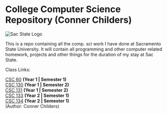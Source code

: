 # College Computer Science Repository (Conner Childers)
![Sac State Logo](https://upload.wikimedia.org/wikipedia/commons/3/36/California_State_University%2C_Sacramento_seal.svg) 

This is a repo containing all the comp. sci work I have done at Sacramento State University. It will contain all programming and other computer related homework, projects and other things for the duration of my stay at Sac State.

Class Links:

[CSC 60](https://github.com/conner-chil32/college/tree/master/csc60)    __(Year 1 | Semester 1)__ <br>
[CSC 130](https://github.com/conner-chil32/college/tree/master/csc130)  __(Year 1 | Semester 2)__ <br>
[CSC 131](https://github.com/conner-chil32/college/tree/master/csc131)  __(Year 1 | Semester 2)__ <br>
[CSC 133](https://github.com/conner-chil32/college/tree/master/csc133)  __(Year 2 | Semester 1)__ <br>
[CSC 134](https://github.com/conner-chil32/college/tree/master/csc134)  __(Year 2 | Semester 1)__ <br>
(Author: Conner Childers)
